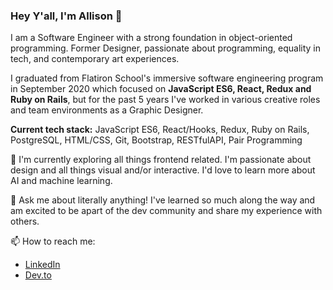 ### Hey Y'all, I'm Allison 👋

I am a Software Engineer with a strong foundation in object-oriented programming. Former Designer, passionate about programming, equality in tech, and contemporary art experiences.

I graduated from Flatiron School's immersive software engineering program in September 2020 which focused on **JavaScript ES6, React, Redux and Ruby on Rails**, but for the past 5 years I've worked in various creative roles and team environments as a Graphic Designer.

**Current tech stack:** JavaScript ES6, React/Hooks, Redux, Ruby on Rails, PostgreSQL, HTML/CSS, Git, Bootstrap, RESTfulAPI, Pair Programming

🔭 I'm currently exploring all things frontend related. I'm passionate about design and all things visual and/or interactive. I'd love to learn more about AI and machine learning.

💬 Ask me about literally anything! I've learned so much along the way and am excited to be apart of the dev community and share my experience with others.

📫 How to reach me:
- [LinkedIn](https://www.linkedin.com/in/allisoncortez/?_l=en_US)
- [Dev.to](https://dev.to/allisoncortez)

<!--
**allisoncortez/allisoncortez** is a ✨ _special_ ✨ repository because its `README.md` (this file) appears on your GitHub profile.

Here are some ideas to get you started:

- 🔭 I’m currently working on ...
- 🌱 I’m currently learning ...
- 👯 I’m looking to collaborate on ...
- 🤔 I’m looking for help with ...
- 💬 Ask me about ...
- 📫 How to reach me: ...
- 😄 Pronouns: ...
- ⚡ Fun fact: ...
-->
